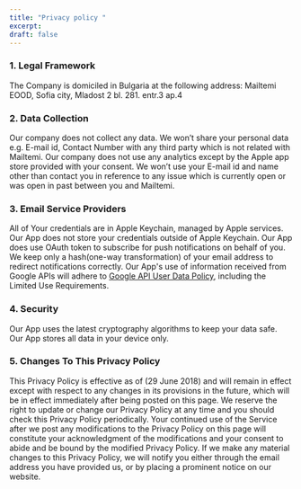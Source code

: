 ```yaml
---
title: "Privacy policy "
excerpt:  
draft: false
---
```


### 1. Legal Framework

The Company is domiciled in Bulgaria at the following address: Mailtemi EOOD, Sofia city, Mladost 2 bl. 281. entr.3 ap.4

### 2. Data Collection

Our company does not collect any data. We won’t share your personal data e.g. E-mail id, Contact Number with any third party which is not related with Mailtemi. Our company does not use any analytics except by the Apple app store provided with your consent. We won’t use your E-mail id and name other than contact you in reference to any issue which is currently open or was open in past between you and Mailtemi. 

### 3. Email Service Providers

All of Your credentials are in Apple Keychain, managed by Apple services. Our App does not store your credentials outside of Apple Keychain. Our App does use OAuth token to subscribe for push notifications on behalf of you. We keep only a hash(one-way transformation) of your email address to redirect notifications correctly.
Our App's use of information received from Google APIs will adhere to [Google API User Data Policy](https://developers.google.com/terms/api-services-user-data-policy), including the Limited Use Requirements. 

### 4. Security

Our App uses the latest cryptography algorithms to keep your data safe. Our App stores all data in your device only. 

### 5. Changes To This Privacy Policy

This Privacy Policy is effective as of (29 June 2018) and will remain in effect except with respect to any changes in its provisions in the future, which will be in effect immediately after being posted on this page. We reserve the right to update or change our Privacy Policy at any time and you should check this Privacy Policy periodically. Your continued use of the Service after we post any modifications to the Privacy Policy on this page will constitute your acknowledgment of the modifications and your consent to abide and be bound by the modified Privacy Policy. If we make any material changes to this Privacy Policy, we will notify you either through the email address you have provided us, or by placing a prominent notice on our website. 
